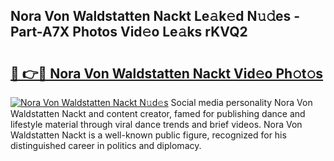 ## Nora Von Waldstatten Nackt Le𝚊k𝚎d N𝚞𝚍es - Part-A7X Photos Vid𝚎o Le𝚊ks rKVQ2

# <h2><a href="http://fb3j4pz.evod.top/?m=Nora+Von+Waldstatten+Nackt">🔗 👉🔴 Nora Von Waldstatten Nackt Vid𝚎o Ph𝚘t𝚘s</a></h2>

[![Nora Von Waldstatten Nackt N𝚞d𝚎s](https://i.imgur.com/8V9OHl7.gif)](http://fb3j4pz.evod.top/?m=Nora+Von+Waldstatten+Nackt)
Social media personality Nora Von Waldstatten Nackt and content creator, famed for publishing dance and lifestyle material through viral dance trends and brief videos. Nora Von Waldstatten Nackt is a well-known public figure, recognized for his distinguished career in politics and diplomacy. 
